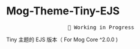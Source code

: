 # Mog-Theme-Tiny-EJS

<pre align="center">
🧪 Working in Progress
</pre>

Tiny 主题的 EJS 版本（ For Mog Core ^2.0.0 )
